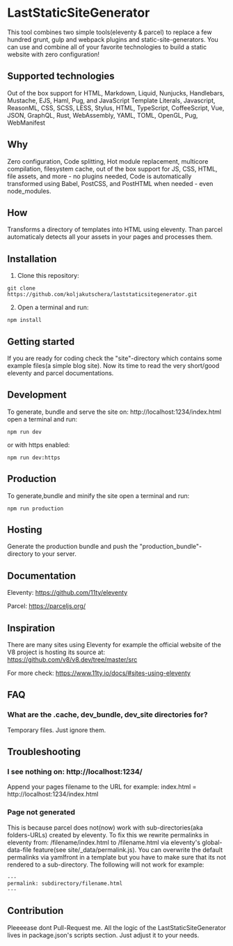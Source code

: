 # LastStaticSiteGenerator

This tool combines two simple tools(eleventy & parcel) to replace a few hundred grunt, gulp and webpack plugins and static-site-generators. You can use and combine all of your favorite technologies to build a static website with zero configuration!

## Supported technologies

Out of the box support for HTML, Markdown, Liquid, Nunjucks, Handlebars, Mustache, EJS, Haml, Pug, and JavaScript Template Literals, Javascript, ReasonML, CSS, SCSS, LESS, Stylus, HTML, TypeScript, CoffeeScript, Vue, JSON, GraphQL, Rust, WebAssembly, YAML, TOML, OpenGL, Pug, WebManifest

## Why

 Zero configuration, Code splitting, Hot module replacement, multicore compilation, filesystem cache, out of the box support for JS, CSS, HTML, file assets, and more - no plugins needed, Code is automatically transformed using Babel, PostCSS, and PostHTML when needed - even node_modules.

## How

Transforms a directory of templates into HTML using eleventy. Than parcel automaticaly detects all your assets in your pages and processes them.

## Installation

1. Clone this repository:

```
git clone https://github.com/koljakutschera/laststaticsitegenerator.git
```

2. Open a terminal and run:

```
npm install
```

## Getting started

If you are ready for coding check the "site"-directory which contains some example files(a simple blog site). Now its time to read the very short/good eleventy and parcel documentations.

## Development

To generate, bundle and serve the site on: http://localhost:1234/index.html open a terminal and run:

```
npm run dev
```

or with https enabled:

```
npm run dev:https
```

## Production

To generate,bundle and minify the site open a terminal and run:

```
npm run production
```

## Hosting

Generate the production bundle and push the "production_bundle"-directory to your server.

## Documentation

Eleventy: https://github.com/11ty/eleventy

Parcel: https://parceljs.org/

## Inspiration

There are many sites using Eleventy for example the official website of the V8 project is hosting its source at: https://github.com/v8/v8.dev/tree/master/src

For more check: https://www.11ty.io/docs/#sites-using-eleventy

## FAQ

### What are the .cache, dev_bundle, dev_site directories for?

Temporary files. Just ignore them.

## Troubleshooting

### I see nothing on: http://localhost:1234/

Append your pages filename to the URL for example: index.html = http://localhost:1234/index.html

### Page not generated

This is because parcel does not(now) work with sub-directories(aka folders-URLs) created by eleventy. To fix this we rewrite permalinks in eleventy from: /filename/index.html to /filename.html via eleventy's global-data-file feature(see site/\_data/permalink.js). You can overwrite the default permalinks via yamlfront in a template but you have to make sure that its not rendered to a sub-directory. The following will not work for example:

```
---
permalink: subdirectory/filename.html
---
```

## Contribution

Pleeeease dont Pull-Request me. All the logic of the LastStaticSiteGenerator lives in package.json's scripts section. Just adjust it to your needs.
